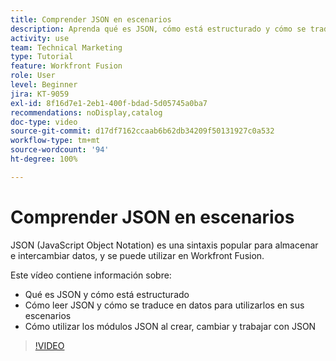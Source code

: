 ```yaml
---
title: Comprender JSON en escenarios
description: Aprenda qué es JSON, cómo está estructurado y cómo se traducirá en datos para su uso en sus escenarios en  [!DNL Adobe Workfront Fusion].
activity: use
team: Technical Marketing
type: Tutorial
feature: Workfront Fusion
role: User
level: Beginner
jira: KT-9059
exl-id: 8f16d7e1-2eb1-400f-bdad-5d05745a0ba7
recommendations: noDisplay,catalog
doc-type: video
source-git-commit: d17df7162ccaab6b62db34209f50131927c0a532
workflow-type: tm+mt
source-wordcount: '94'
ht-degree: 100%

---
```


# Comprender JSON en escenarios

JSON (JavaScript Object Notation) es una sintaxis popular para almacenar e intercambiar datos, y se puede utilizar en Workfront Fusion.

Este vídeo contiene información sobre:

* Qué es JSON y cómo está estructurado
* Cómo leer JSON y cómo se traduce en datos para utilizarlos en sus escenarios
* Cómo utilizar los módulos JSON al crear, cambiar y trabajar con JSON

>[!VIDEO](https://video.tv.adobe.com/v/3418105/?quality=12&learn=on&enablevpops&captions=spa)
